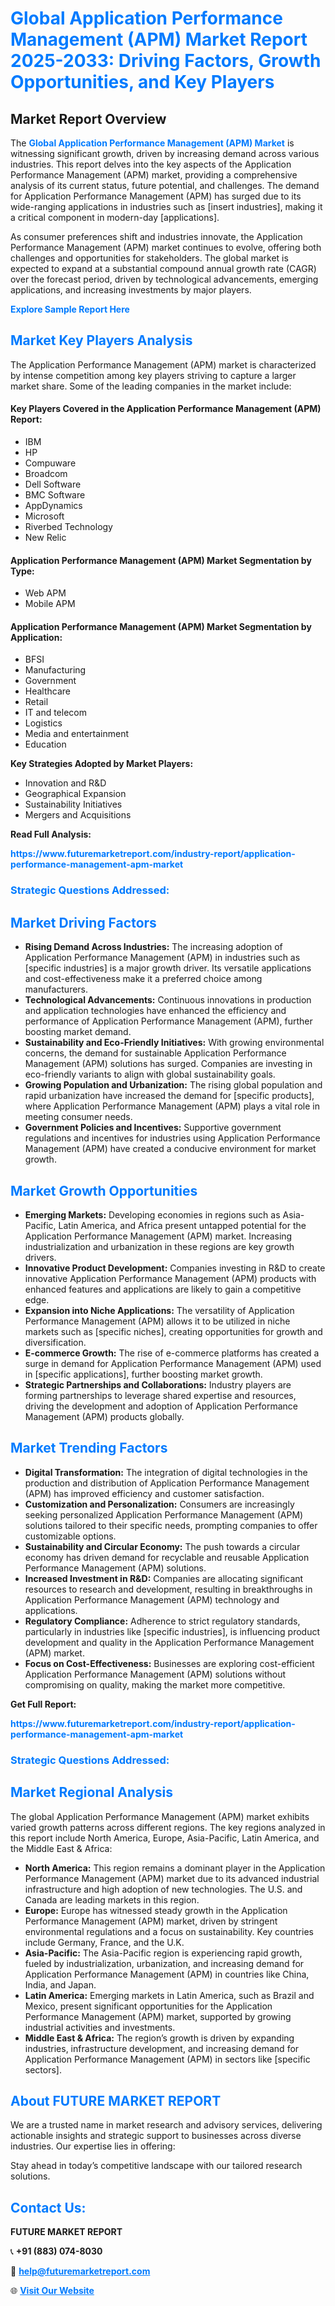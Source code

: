 <h1 style="color: #007BFF;">Global Application Performance Management (APM) Market Report 2025-2033: Driving Factors, Growth Opportunities, and Key Players</h1>

<section id="overview">
<h2>Market Report Overview</h2>
<p>The <a href="https://www.futuremarketreport.com/industry-report/application-performance-management-apm-market" style="color: #007BFF; text-decoration: none;"><strong>Global Application Performance Management (APM) Market</strong></a> is witnessing significant growth, driven by increasing demand across various industries. This report delves into the key aspects of the Application Performance Management (APM) market, providing a comprehensive analysis of its current status, future potential, and challenges. The demand for Application Performance Management (APM) has surged due to its wide-ranging applications in industries such as [insert industries], making it a critical component in modern-day [applications].</p>
<p>As consumer preferences shift and industries innovate, the Application Performance Management (APM) market continues to evolve, offering both challenges and opportunities for stakeholders. The global market is expected to expand at a substantial compound annual growth rate (CAGR) over the forecast period, driven by technological advancements, emerging applications, and increasing investments by major players.</p>
</section>

<section id="overview">
<p><a href="https://www.futuremarketreport.com/request-sample/reportId=45395" style="color: #007BFF; text-decoration: none;"><strong>Explore Sample Report Here</strong></a></p>
</section>

<section id="key-players">
<h2 style="color: #007BFF;">Market Key Players Analysis</h2>
<p>The Application Performance Management (APM) market is characterized by intense competition among key players striving to capture a larger market share. Some of the leading companies in the market include:</p>
<h4>Key Players Covered in the Application Performance Management (APM) Report:</h4>
<ul><li>IBM</li><li>HP</li><li>Compuware</li><li>Broadcom</li><li>Dell Software</li><li>BMC Software</li><li>AppDynamics</li><li>Microsoft</li><li>Riverbed Technology</li><li>New Relic</li></ul>
<h4>Application Performance Management (APM) Market Segmentation by Type:</h4>
<ul><li>Web APM</li><li>Mobile APM</li></ul>

<h4>Application Performance Management (APM) Market Segmentation by Application:</h4>
<ul><li>BFSI</li><li>Manufacturing</li><li>Government</li><li>Healthcare</li><li>Retail</li><li>IT and telecom</li><li>Logistics</li><li>Media and entertainment</li><li>Education</li></ul>
<p><strong>Key Strategies Adopted by Market Players:</strong></p>
<ul>
<li>Innovation and R&D</li>
<li>Geographical Expansion</li>
<li>Sustainability Initiatives</li>
<li>Mergers and Acquisitions</li>
</ul>
</section>

<section>
<p><strong>Read Full Analysis: </strong></p><a href="https://www.futuremarketreport.com/industry-report/application-performance-management-apm-market" style="color: #007BFF; text-decoration: none;"><strong>https://www.futuremarketreport.com/industry-report/application-performance-management-apm-market</strong></a>
<h3 style="color: #007BFF;">Strategic Questions Addressed:</h3>
</section>

<section id="driving-factors">
<h2 style="color: #007BFF;">Market Driving Factors</h2>
<ul>
<li><strong>Rising Demand Across Industries:</strong> The increasing adoption of Application Performance Management (APM) in industries such as [specific industries] is a major growth driver. Its versatile applications and cost-effectiveness make it a preferred choice among manufacturers.</li>
<li><strong>Technological Advancements:</strong> Continuous innovations in production and application technologies have enhanced the efficiency and performance of Application Performance Management (APM), further boosting market demand.</li>
<li><strong>Sustainability and Eco-Friendly Initiatives:</strong> With growing environmental concerns, the demand for sustainable Application Performance Management (APM) solutions has surged. Companies are investing in eco-friendly variants to align with global sustainability goals.</li>
<li><strong>Growing Population and Urbanization:</strong> The rising global population and rapid urbanization have increased the demand for [specific products], where Application Performance Management (APM) plays a vital role in meeting consumer needs.</li>
<li><strong>Government Policies and Incentives:</strong> Supportive government regulations and incentives for industries using Application Performance Management (APM) have created a conducive environment for market growth.</li>
</ul>
</section>

<section id="growth-opportunities">
<h2 style="color: #007BFF;">Market Growth Opportunities</h2>
<ul>
<li><strong>Emerging Markets:</strong> Developing economies in regions such as Asia-Pacific, Latin America, and Africa present untapped potential for the Application Performance Management (APM) market. Increasing industrialization and urbanization in these regions are key growth drivers.</li>
<li><strong>Innovative Product Development:</strong> Companies investing in R&D to create innovative Application Performance Management (APM) products with enhanced features and applications are likely to gain a competitive edge.</li>
<li><strong>Expansion into Niche Applications:</strong> The versatility of Application Performance Management (APM) allows it to be utilized in niche markets such as [specific niches], creating opportunities for growth and diversification.</li>
<li><strong>E-commerce Growth:</strong> The rise of e-commerce platforms has created a surge in demand for Application Performance Management (APM) used in [specific applications], further boosting market growth.</li>
<li><strong>Strategic Partnerships and Collaborations:</strong> Industry players are forming partnerships to leverage shared expertise and resources, driving the development and adoption of Application Performance Management (APM) products globally.</li>
</ul>
</section>

<section id="trending-factors">
<h2 style="color: #007BFF;">Market Trending Factors</h2>
<ul>
<li><strong>Digital Transformation:</strong> The integration of digital technologies in the production and distribution of Application Performance Management (APM) has improved efficiency and customer satisfaction.</li>
<li><strong>Customization and Personalization:</strong> Consumers are increasingly seeking personalized Application Performance Management (APM) solutions tailored to their specific needs, prompting companies to offer customizable options.</li>
<li><strong>Sustainability and Circular Economy:</strong> The push towards a circular economy has driven demand for recyclable and reusable Application Performance Management (APM) solutions.</li>
<li><strong>Increased Investment in R&D:</strong> Companies are allocating significant resources to research and development, resulting in breakthroughs in Application Performance Management (APM) technology and applications.</li>
<li><strong>Regulatory Compliance:</strong> Adherence to strict regulatory standards, particularly in industries like [specific industries], is influencing product development and quality in the Application Performance Management (APM) market.</li>
<li><strong>Focus on Cost-Effectiveness:</strong> Businesses are exploring cost-efficient Application Performance Management (APM) solutions without compromising on quality, making the market more competitive.</li>
</ul>
</section>

<section>
<p><strong>Get Full Report: </strong></p><a href="https://www.futuremarketreport.com/industry-report/application-performance-management-apm-market" style="color: #007BFF; text-decoration: none;"><strong>https://www.futuremarketreport.com/industry-report/application-performance-management-apm-market</strong></a>
<h3 style="color: #007BFF;">Strategic Questions Addressed:</h3>
</section>


<section id="regional-analysis">
<h2 style="color: #007BFF;">Market Regional Analysis</h2>
<p>The global Application Performance Management (APM) market exhibits varied growth patterns across different regions. The key regions analyzed in this report include North America, Europe, Asia-Pacific, Latin America, and the Middle East & Africa:</p>
<ul>
<li><strong>North America:</strong> This region remains a dominant player in the Application Performance Management (APM) market due to its advanced industrial infrastructure and high adoption of new technologies. The U.S. and Canada are leading markets in this region.</li>
<li><strong>Europe:</strong> Europe has witnessed steady growth in the Application Performance Management (APM) market, driven by stringent environmental regulations and a focus on sustainability. Key countries include Germany, France, and the U.K.</li>
<li><strong>Asia-Pacific:</strong> The Asia-Pacific region is experiencing rapid growth, fueled by industrialization, urbanization, and increasing demand for Application Performance Management (APM) in countries like China, India, and Japan.</li>
<li><strong>Latin America:</strong> Emerging markets in Latin America, such as Brazil and Mexico, present significant opportunities for the Application Performance Management (APM) market, supported by growing industrial activities and investments.</li>
<li><strong>Middle East & Africa:</strong> The region’s growth is driven by expanding industries, infrastructure development, and increasing demand for Application Performance Management (APM) in sectors like [specific sectors].</li>
</ul>
</section>

<footer>
<h2 style="color: #007BFF;">About FUTURE MARKET REPORT</h2>
<p>We are a trusted name in market research and advisory services, delivering actionable insights and strategic support to businesses across diverse industries. Our expertise lies in offering:</p>

<p>Stay ahead in today’s competitive landscape with our tailored research solutions.</p>

<h2 style="color: #007BFF;">Contact Us:</h2>
<p><strong>FUTURE MARKET REPORT</strong></p>
<p>📞 <strong>+91 (883) 074-8030</strong></p>
<p>📧 <strong><a href="mailto:help@futuremarketreport.com" style="color: #007BFF;">help@futuremarketreport.com</a></strong></p>
<p>🌐 <strong><a href="https://www.futuremarketreport.com/" style="color: #007BFF;">Visit Our Website</a></strong></p>
</footer>
